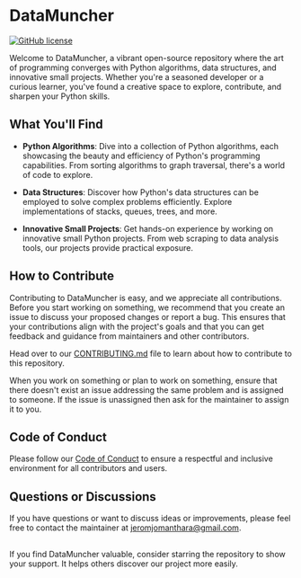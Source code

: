 # DataMuncher

[![GitHub license](https://img.shields.io/badge/license-MIT-blue.svg)](https://github.com/your-username/DataMuncher/blob/main/LICENSE)

Welcome to DataMuncher, a vibrant open-source repository where the art of programming converges with Python algorithms, data structures, and innovative small projects. Whether you're a seasoned developer or a curious learner, you've found a creative space to explore, contribute, and sharpen your Python skills.

## What You'll Find

- **Python Algorithms**: Dive into a collection of Python algorithms, each showcasing the beauty and efficiency of Python's programming capabilities. From sorting algorithms to graph traversal, there's a world of code to explore.

- **Data Structures**: Discover how Python's data structures can be employed to solve complex problems efficiently. Explore implementations of stacks, queues, trees, and more.

- **Innovative Small Projects**: Get hands-on experience by working on innovative small Python projects. From web scraping to data analysis tools, our projects provide practical exposure.

## How to Contribute

Contributing to DataMuncher is easy, and we appreciate all contributions. 
Before you start working on something, we recommend that you create an issue to discuss your proposed changes or report a bug. This ensures that your contributions align with the project's goals and that you can get feedback and guidance from maintainers and other contributors.

Head over to our [CONTRIBUTING.md](https://github.com/lordgrim18/DataMuncher/blob/main/CONTRIBUTING.md) file to learn about how to contribute to this repository.

When you work on something or plan to work on something, ensure that there doesn't exist an issue addressing the same problem and is assigned to someone. If the issue is unassigned then ask for the maintainer to assign it to you.


## Code of Conduct

Please follow our [Code of Conduct](https://github.com/lordgrim18/DataMuncher/blob/main/CODE_OF_CONDUCT.md) to ensure a respectful and inclusive environment for all contributors and users.

## Questions or Discussions

If you have questions or want to discuss ideas or improvements, please feel free to contact the maintainer at [jeromjomanthara@gmail.com](mailto:jeromjomanthara@gmail.com).



##

If you find DataMuncher valuable, consider starring the repository to show your support. It helps others discover our project more easily.
